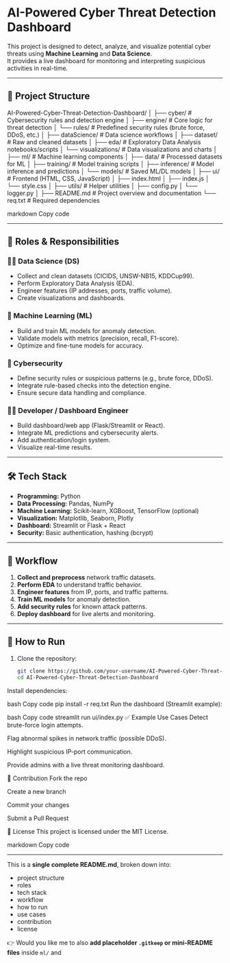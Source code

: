 # AI-Powered Cyber Threat Detection Dashboard

This project is designed to detect, analyze, and visualize potential cyber threats using **Machine Learning** and **Data Science**.  
It provides a live dashboard for monitoring and interpreting suspicious activities in real-time.

---

## 📁 Project Structure

AI-Powered-Cyber-Threat-Detection-Dashboard/
│
├── cyber/ # Cybersecurity rules and detection engine
│ ├── engine/ # Core logic for threat detection
│ └── rules/ # Predefined security rules (brute force, DDoS, etc.)
│
├── dataScience/ # Data science workflows
│ ├── dataset/ # Raw and cleaned datasets
│ ├── eda/ # Exploratory Data Analysis notebooks/scripts
│ └── visualizations/ # Data visualizations and charts
│
├── ml/ # Machine learning components
│ ├── data/ # Processed datasets for ML
│ ├── training/ # Model training scripts
│ ├── inference/ # Model inference and predictions
│ └── models/ # Saved ML/DL models
│
├── ui/ # Frontend (HTML, CSS, JavaScript)
│ ├── index.html
│ ├── index.js
│ └── style.css
│
├── utils/ # Helper utilities
│ ├── config.py
│ └── logger.py
│
├── README.md # Project overview and documentation
└── req.txt # Required dependencies

markdown
Copy code

---

## 🔑 Roles & Responsibilities

### 🧑‍🔬 Data Science (DS)
- Collect and clean datasets (CICIDS, UNSW-NB15, KDDCup99).  
- Perform Exploratory Data Analysis (EDA).  
- Engineer features (IP addresses, ports, traffic volume).  
- Create visualizations and dashboards.  

### 🤖 Machine Learning (ML)
- Build and train ML models for anomaly detection.  
- Validate models with metrics (precision, recall, F1-score).  
- Optimize and fine-tune models for accuracy.  

### 🔐 Cybersecurity
- Define security rules or suspicious patterns (e.g., brute force, DDoS).  
- Integrate rule-based checks into the detection engine.  
- Ensure secure data handling and compliance.  

### 👨‍💻 Developer / Dashboard Engineer
- Build dashboard/web app (Flask/Streamlit or React).  
- Integrate ML predictions and cybersecurity alerts.  
- Add authentication/login system.  
- Visualize real-time results.  

---

## 🛠️ Tech Stack

- **Programming:** Python  
- **Data Processing:** Pandas, NumPy  
- **Machine Learning:** Scikit-learn, XGBoost, TensorFlow (optional)  
- **Visualization:** Matplotlib, Seaborn, Plotly  
- **Dashboard:** Streamlit or Flask + React  
- **Security:** Basic authentication, hashing (bcrypt)  

---

## 🚀 Workflow

1. **Collect and preprocess** network traffic datasets.  
2. **Perform EDA** to understand traffic behavior.  
3. **Engineer features** from IP, ports, and traffic patterns.  
4. **Train ML models** for anomaly detection.  
5. **Add security rules** for known attack patterns.  
6. **Deploy dashboard** for live alerts and monitoring.  

---

## 📌 How to Run

1. Clone the repository:
   ```bash
   git clone https://github.com/your-username/AI-Powered-Cyber-Threat-Detection-Dashboard.git
   cd AI-Powered-Cyber-Threat-Detection-Dashboard
Install dependencies:

bash
Copy code
pip install -r req.txt
Run the dashboard (Streamlit example):

bash
Copy code
streamlit run ui/index.py
✅ Example Use Cases
Detect brute-force login attempts.

Flag abnormal spikes in network traffic (possible DDoS).

Highlight suspicious IP-port communication.

Provide admins with a live threat monitoring dashboard.

🤝 Contribution
Fork the repo

Create a new branch

Commit your changes

Submit a Pull Request

📜 License
This project is licensed under the MIT License.

markdown
Copy code

---

This is a **single complete README.md**, broken down into:
- project structure
- roles
- tech stack
- workflow
- how to run
- use cases
- contribution
- license  

👉 Would you like me to also **add placeholder `.gitkeep` or mini-README files** inside `ml/` and 
